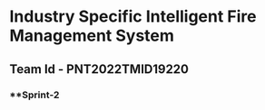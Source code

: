 # **Industry Specific Intelligent Fire Management System**

## **Team Id - PNT2022TMID19220**

### **Sprint-2
